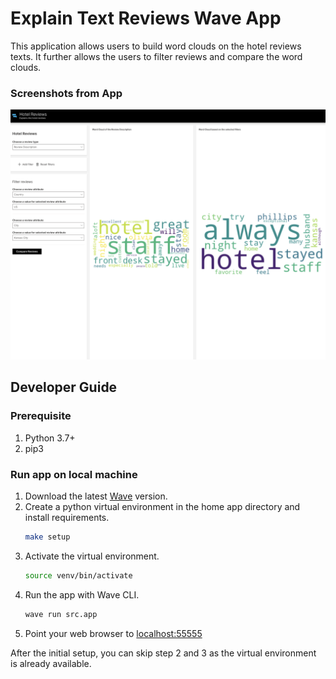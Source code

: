 # Explain Text Reviews Wave App

This application allows users to build word clouds on the hotel reviews texts. 
It further allows the users to filter reviews and compare the word clouds. 

### Screenshots from App

![Explaining Ratings App Screenshot](docs/screenshots/explain-text-app.png)

## Developer Guide 

### Prerequisite 
1. Python 3.7+
2. pip3

### Run app on local machine 

1. Download the latest [Wave](https://github.com/h2oai/wave/releases) version.
2. Create a python virtual environment in the home app directory and install requirements. 
    ```bash
    make setup
    ```
3. Activate the virtual environment.
    ```bash 
    source venv/bin/activate
    ```
4. Run the app with Wave CLI.
    ```bash
    wave run src.app
    ```
5. Point your web browser to [localhost:55555](http://localhost:55555)

After the initial setup, you can skip step 2 and 3 as the virtual environment is already available.

